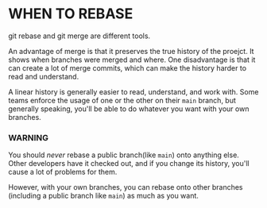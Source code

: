 # WHEN TO REBASE

git rebase and git merge are different tools.

An advantage of merge is that it preserves the true history of the proejct. It shows when branches were merged and where. One disadvantage is that it can create a lot of merge commits, which can make the history harder to read and understand.

A linear history is generally easier to read, understand, and work with. Some teams enforce the usage of one or the other on their `main` branch, but generally speaking, you'll be able to do whatever you want with your own branches.

### WARNING

You should _never_ rebase a public branch(like `main`) onto anything else. Other developers have it checked out, and if you change its history, you'll cause a lot of problems for them.

However, with your own branches, you can rebase onto other branches (including a public branch like `main`) as much as you want.
